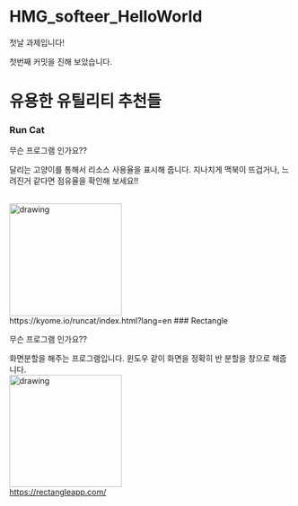 # HMG_softeer_HelloWorld
첫날 과제입니다!

첫번째 커밋을 진해 보았습니다.


# 유용한 유틸리티 추천들

### Run Cat

무슨 프로그램 인가요??

달리는 고양이를 통해서 리소스 사용율을 표시해 줍니다. 지나치게 맥북이 뜨겁거나, 느려진거 같다면 점유율을 확인해 보세요!!

<br>
<img src="https://kyome.io/runcat/images/demo.gif" alt="drawing" width="200"/>
<br>
https://kyome.io/runcat/index.html?lang=en
### Rectangle

무슨 프로그램 인가요??

화면분할을 해주는 프로그램입니다. 윈도우 같이 화면을 정확히 반 분할을 창으로 해줍니다.
<br>
<img src="https://rectangleapp.com/assets/pro/images/mac512pts1x.png" alt="drawing" width="200"/>
<br>
https://rectangleapp.com/

